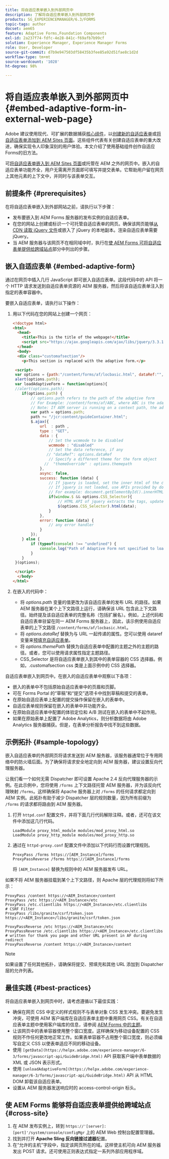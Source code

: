 ```yaml
---
title: 将自适应表单嵌入到外部网页中
description: 了解将自适应表单嵌入到外部网页中
products: SG_EXPERIENCEMANAGER/6.3/FORMS
topic-tags: author
docset: aem65
feature: Adaptive Forms,Foundation Components
exl-id: 2a237f74-fdfc-4e28-841c-f69afb7b99cf
solution: Experience Manager, Experience Manager Forms
role: User, Developer
source-git-commit: d7b9e947503df58435b3fee85a92d51fae8c1d2d
workflow-type: tm+mt
source-wordcount: '1028'
ht-degree: 98%

---
```


# 将自适应表单嵌入到外部网页中{#embed-adaptive-form-in-external-web-page}

<span class="preview">Adobe 建议使用现代、可扩展的数据捕获[核心组件](https://experienceleague.adobe.com/docs/experience-manager-core-components/using/adaptive-forms/introduction.html)，以[创建新的自适应表单](/help/forms/using/create-an-adaptive-form-core-components.md)或[将自适应表单添加到 AEM Sites 页面](/help/forms/using/create-or-add-an-adaptive-form-to-aem-sites-page.md)。这些组件代表有关创建自适应表单的重大改进，确保实现令人印象深刻的用户体验。本文介绍了使用基础组件创作自适应Forms的旧方法。 </span>

可[将自适应表单嵌入到 AEM Sites 页面](/help/forms/using/embed-adaptive-form-aem-sites.md)或托管在 AEM 之外的网页中。嵌入的自适应表单功能齐全，用户无需离开页面即可填写并提交表单。它帮助用户留在网页上其他元素的上下文中，并同时与该表单交互。

## 前提条件 {#prerequisites}

在将自适应表单嵌入到外部网站之前，请执行以下步骤：

* 发布要嵌入到 AEM Forms 服务器的发布实例的自适应表单。
* 在您的网站上创建或标识一个可托管自适应表单的网页。确保该网页能够[从 CDN 读取 jQuery 文件](https://ajax.googleapis.com/ajax/libs/jquery/3.3.1/jquery.min.js)或嵌入了 jQuery 的本地副本。渲染自适应表单需要 jQuery。
* 当 AEM 服务器与该网页不在相同域中时，执行在[使 AEM Forms 可将自适应表单提供给跨域站点](#cross-site)部分中列出的步骤。

## 嵌入自适应表单 {#embed-adaptive-form}

通过在网页中插入几行 JavaScript 即可嵌入自适应表单。这段代码中的 API 将一个 HTTP 请求发送到自适应表单资源的 AEM 服务器，然后将该自适应表单注入到指定的表单容器中。

要嵌入自适应表单，请执行以下操作：

1. 用以下代码在您的网站上创建一个网页：

   ```html
   <!doctype html>
   <html>
     <head>
       <title>This is the title of the webpage!</title>
       <script src="https://ajax.googleapis.com/ajax/libs/jquery/3.3.1/jquery.min.js"></script>
     </head>
     <body>
     <div class="customafsection"/>
       <p>This section is replaced with the adaptive form.</p>
   
    <script>
    var options = {path:"/content/forms/af/locbasic.html", dataRef:"", themepath:"", CSS_Selector:".customafsection"};
    alert(options.path);
    var loadAdaptiveForm = function(options){
    //alert(options.path);
       if(options.path) {
           // options.path refers to the path of the adaptive form
           // For Example: /content/forms/af/ABC, where ABC is the adaptive form
           // Note: If AEM server is running on a context path, the adaptive form URL must contain the context path
           var path = options.path;
           path += "/jcr:content/guideContainer.html";
           $.ajax({
               url  : path ,
               type : "GET",
               data : {
                   // Set the wcmmode to be disabled
                   wcmmode : "disabled"
                   // Set the data reference, if any
                  // "dataRef": options.dataRef
                   // Specify a different theme for the form object
                 //  "themeOverride" : options.themepath
               },
               async: false,
               success: function (data) {
                   // If jquery is loaded, set the inner html of the container
                   // If jquery is not loaded, use APIs provided by document to set the inner HTML but these APIs would not evaluate the script tag in HTML as per the HTML5 spec
                   // For example: document.getElementById().innerHTML
                   if(window.$ && options.CSS_Selector){
                       // HTML API of jquery extracts the tags, updates the DOM, and evaluates the code embedded in the script tag.
                       $(options.CSS_Selector).html(data);
                   }
               },
               error: function (data) {
                   // any error handler
               }
           });
       } else {
           if (typeof(console) !== "undefined") {
               console.log("Path of Adaptive Form not specified to loadAdaptiveForm");
           }
       }
    }(options);
   
    </script>
     </body>
   </html>
   ```

1. 在嵌入的代码中：

   * 将 *options.path* 变量的值更改为该自适应表单的发布 URL 的路径。如果 AEM 服务器在某个上下文路径上运行，请确保该 URL 包含此上下文路径。始终提及该自适应表单的完整名称（包括扩展名）。例如，上述代码和自适应表单驻留在同一 AEM Forms 服务器上，因此，该示例使用自适应表单的上下文路径 `/content/forms/af/locbasic.html`。
   * 将 *options.dataRef* 替换为与 URL 一起传递的属性。您可以使用 dataref 变量来[预填充自适应表单](/help/forms/using/prepopulate-adaptive-form-fields.md)。
   * 将 *options.themePath* 替换为自适应表单中配置的主题之外的主题的路径。或者，您可以使用请求属性指定主题路径。
   * CSS_Selector 是将自适应表单嵌入到其中的表单容器的 CSS 选择器。例如，.customafsection css 类是上面示例中的 CSS 选择器。

自适应表单嵌入到网页中。在嵌入的自适应表单中观察以下各项：

* 嵌入的表单中不包括原始自适应表单中的页眉和页脚。
* 可在 Forms Portal 的“草稿”和“提交”选项卡中找到草稿和提交的表单。
* 在原始自适应表单上配置的提交操作保留在嵌入的表单中。
* 自适应表单规则保留在嵌入的表单中并功能齐全。
* 在原始自适应表单中配置的体验定位和 A/B 测试在嵌入的表单中不起作用。
* 如果在原始表单上配置了 Adobe Analytics，则分析数据将由 Adobe Analytics 服务器捕获。但是，在表单分析报告中找不到这些数据。

## 示例拓扑 {#sample-topology}

嵌入自适应表单的外部网页将请求发送到 AEM 服务器，该服务器通常位于专用网络中的防火墙后面。为了确保将请求安全地定向到 AEM 服务器，建议设置反向代理服务器。

让我们看一个如何无需 Dispatcher 即可设置 Apache 2.4 反向代理服务器的示例。在此示例中，您将使用 `/forms` 上下文路径托管 AEM 服务器，并为该反向代理映射 `/forms`。这样确保将 Apache 服务器上对 `/forms` 的任何请求都定向到 AEM 实例。此拓扑有助于减少 Dispatcher 层的规则数量，因为所有前缀为 `/forms` 的请求都将路由到 AEM 服务器。

1. 打开 `httpd.conf` 配置文件，并将下面几行代码解除注释。或者，还可在该文件中添加这几行代码。

   ```text
   LoadModule proxy_html_module modules/mod_proxy_html.so
   LoadModule proxy_http_module modules/mod_proxy_http.so
   ```

1. 通过在 `httpd-proxy.conf` 配置文件中添加以下代码行而设置代理规则。

   ```text
   ProxyPass /forms https://[AEM_Instance]/forms
   ProxyPassReverse /forms https://[AEM_Instance]/forms
   ```

   将 `[AEM_Instance]` 替换为规则中的 AEM 服务器发布 URL。

如果不将 AEM 服务器挂载到某个上下文路径，则 Apache 层的代理规则将如下所示：

```text
ProxyPass /content https://<AEM_Instance>/content
ProxyPass /etc https://<AEM_Instance>/etc
ProxyPass /etc.clientlibs https://<AEM_Instance>/etc.clientlibs
# CSRF Filter
ProxyPass /libs/granite/csrf/token.json https://<AEM_Instance>/libs/granite/csrf/token.json

ProxyPassReverse /etc https://<AEM_Instance>/etc
ProxyPassReverse /etc.clientlibs https://<AEM_Instance>/etc.clientlibs
# written for thank you page and other URL present in AF during redirect
ProxyPassReverse /content https://<AEM_Instance>/content
```

>[!NOTE]
>
>如果设置了任何其他拓扑，请确保将提交、预填充和其他 URL 添加到 Dispatcher 层的允许列表。

## 最佳实践 {#best-practices}

将自适应表单嵌入到网页中时，请考虑遵循以下最佳实践：

* 确保在网页 CSS 中定义的样式规则不与表单对象 CSS 发生冲突。要避免发生冲突，可使用 AEM 客户端库在自适应表单主题中重用网页 CSS。有关在自适应表单主题中使用客户端库的信息，请参阅 [AEM Forms 中的主题](../../forms/using/themes.md)。
* 让该网页中的表单容器使用整个窗口宽度。这样确保为移动设备配置的 CSS 规则不作任何更改地正常工作。如果表单容器不占用整个窗口宽度，则必须编写自定义 CSS 以使表单适应不同的移动设备。
* 使用 `[getData](https://helpx.adobe.com/experience-manager/6-3/forms/javascript-api/GuideBridge.html)` API 获取客户端中表单数据的 XML 或 JSON 表示形式。
* 使用 `[unloadAdaptiveForm](https://helpx.adobe.com/experience-manager/6-3/forms/javascript-api/GuideBridge.html)` API 从 HTML DOM 卸载该自适应表单。
* 设置从 AEM 服务器发送响应时的 access-control-origin 标头。

## 使 AEM Forms 能够将自适应表单提供给跨域站点 {#cross-site}

1. 在 AEM 发布实例上，转到 `https://'[server]:[port]'/system/console/configMgr` 上的 AEM Web 控制台配置管理器。
1. 找到并打开 **Apache Sling 反向链接过滤器**&#x200B;配置。
1. 在“允许的主机”字段中，指定该网页所在的域。这样使主机可向 AEM 服务器发出 POST 请求。还可使用正则表达式指定一系列外部应用程序域。
